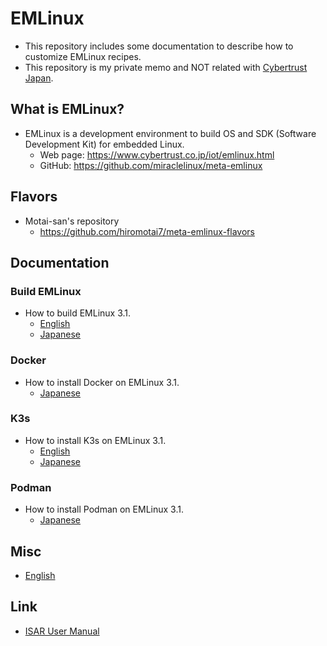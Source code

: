 # EMLinux
- This repository includes some documentation to describe how to customize EMLinux recipes.
- This repository is my private memo and NOT related with [Cybertrust Japan](https://www.cybertrust.co.jp/). 

## What is EMLinux?
- EMLinux is a development environment to build OS and SDK (Software Development Kit) for embedded Linux.
  - Web page: https://www.cybertrust.co.jp/iot/emlinux.html
  - GitHub: https://github.com/miraclelinux/meta-emlinux

## Flavors
- Motai-san's repository
  - https://github.com/hiromotai7/meta-emlinux-flavors

## Documentation
### Build EMLinux
- How to build EMLinux 3.1.
  - [English](doc/en/Build-EMLinux31_en.md)
  - [Japanese](doc/jp/Build-EMLinux31_jp.md)

### Docker
- How to install Docker on EMLinux 3.1.
  - [Japanese](doc/jp/Install-Docker-on-EMLinux31_jp.md)

### K3s
- How to install K3s on EMLinux 3.1.
  - [English](doc/en/Install-K3s-on-EMLinux31_en.md)
  - [Japanese](doc/jp/Install-K3s-on-EMLinux31_jp.md)
### Podman
- How to install Podman on EMLinux 3.1.
  - [Japanese](doc/jp/Install-Podman-on-EMLinux31_jp.md)

## Misc
- [English](doc/en/Misc_en.md)

## Link
- [ISAR User Manual](https://github.com/ilbers/isar/blob/master/doc/user_manual.md)
